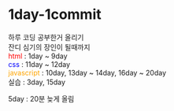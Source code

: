 # 1day-1commit
하루 코딩 공부한거 올리기  
잔디 심기의 장인이 될때까지  
<span style="color:red">html</span> : 1day ~ 9day  
<span style="color:blue">css</span> : 11day ~ 12day  
<span style="color:orange">javascript</span> : 10day, 13day ~ 14day, 16day ~ 20day  
실습 : 3day, 15day  
  
5day : 20분 늦게 올림
